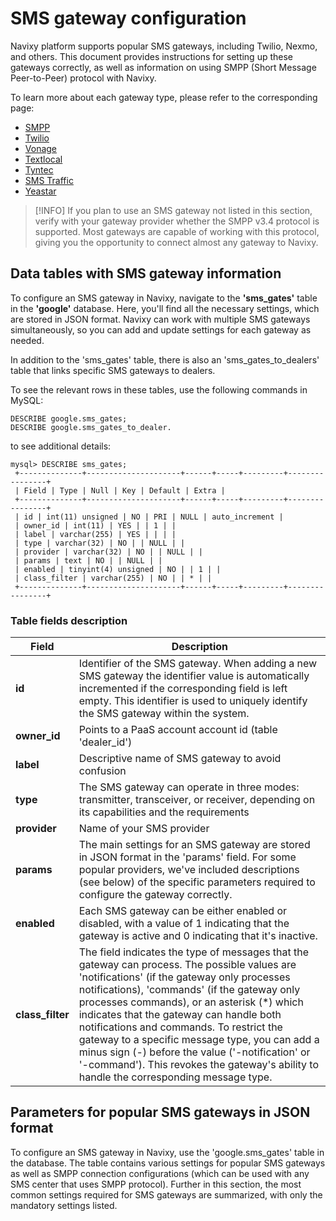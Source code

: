 # SMS gateway configuration

Navixy platform supports popular SMS gateways, including Twilio, Nexmo, and others. This document provides instructions for setting up these gateways correctly, as well as information on using SMPP (Short Message Peer-to-Peer) protocol with Navixy.

To learn more about each gateway type, please refer to the corresponding page:

* [SMPP](smpp.md)
* [Twilio](twilio.md)
* [Vonage](vonage.md)
* [Textlocal](textlocal.md)
* [Tyntec](tyntec.md)
* [SMS Traffic](sms-traffic.md)
* [Yeastar](yeastar.md)

> \[!INFO] If you plan to use an SMS gateway not listed in this section, verify with your gateway provider whether the SMPP v3.4 protocol is supported. Most gateways are capable of working with this protocol, giving you the opportunity to connect almost any gateway to Navixy.

## Data tables with SMS gateway information

To configure an SMS gateway in Navixy, navigate to the **'sms\_gates'** table in the **'google'** database. Here, you'll find all the necessary settings, which are stored in JSON format. Navixy can work with multiple SMS gateways simultaneously, so you can add and update settings for each gateway as needed.

In addition to the 'sms\_gates' table, there is also an 'sms\_gates\_to\_dealers' table that links specific SMS gateways to dealers.

To see the relevant rows in these tables, use the following commands in MySQL:

```
DESCRIBE google.sms_gates;
DESCRIBE google.sms_gates_to_dealer.
```

to see additional details:

```
mysql> DESCRIBE sms_gates;
 +--------------+---------------------+------+-----+---------+----------------+
 | Field | Type | Null | Key | Default | Extra |
 +--------------+---------------------+------+-----+---------+----------------+
 | id | int(11) unsigned | NO | PRI | NULL | auto_increment |
 | owner_id | int(11) | YES | | 1 | |
 | label | varchar(255) | YES | | | |
 | type | varchar(32) | NO | | NULL | |
 | provider | varchar(32) | NO | | NULL | |
 | params | text | NO | | NULL | |
 | enabled | tinyint(4) unsigned | NO | | 1 | |
 | class_filter | varchar(255) | NO | | * | |
 +--------------+---------------------+------+-----+---------+----------------+
```

### **Table fields description**

| **Field**         | **Description**                                                                                                                                                                                                                                                                                                                                                                                                                                                                                                                     |
| ----------------- | ----------------------------------------------------------------------------------------------------------------------------------------------------------------------------------------------------------------------------------------------------------------------------------------------------------------------------------------------------------------------------------------------------------------------------------------------------------------------------------------------------------------------------------- |
| **id**            | Identifier of the SMS gateway. When adding a new SMS gateway the identifier value is automatically incremented if the corresponding field is left empty. This identifier is used to uniquely identify the SMS gateway within the system.                                                                                                                                                                                                                                                                                            |
| **owner\_id**     | Points to a PaaS account account id (table 'dealer\_id')                                                                                                                                                                                                                                                                                                                                                                                                                                                                            |
| **label**         | Descriptive name of SMS gateway to avoid confusion                                                                                                                                                                                                                                                                                                                                                                                                                                                                                  |
| **type**          | The SMS gateway can operate in three modes: transmitter, transceiver, or receiver, depending on its capabilities and the requirements                                                                                                                                                                                                                                                                                                                                                                                               |
| **provider**      | Name of your SMS provider                                                                                                                                                                                                                                                                                                                                                                                                                                                                                                           |
| **params**        | The main settings for an SMS gateway are stored in JSON format in the 'params' field. For some popular providers, we've included descriptions (see below) of the specific parameters required to configure the gateway correctly.                                                                                                                                                                                                                                                                                                   |
| **enabled**       | Each SMS gateway can be either enabled or disabled, with a value of 1 indicating that the gateway is active and 0 indicating that it's inactive.                                                                                                                                                                                                                                                                                                                                                                                    |
| **class\_filter** | The field indicates the type of messages that the gateway can process. The possible values are 'notifications' (if the gateway only processes notifications), 'commands' (if the gateway only processes commands), or an asterisk (\*) which indicates that the gateway can handle both notifications and commands. To restrict the gateway to a specific message type, you can add a minus sign (-) before the value ('-notification' or '-command'). This revokes the gateway's ability to handle the corresponding message type. |

## Parameters for popular SMS gateways in JSON format

To configure an SMS gateway in Navixy, use the 'google.sms\_gates' table in the database. The table contains various settings for popular SMS gateways as well as SMPP connection configurations (which can be used with any SMS center that uses SMPP protocol). Further in this section, the most common settings required for SMS gateways are summarized, with only the mandatory settings listed.
